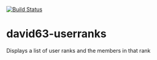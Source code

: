 [![Build Status](https://travis-ci.org/david63/david63-userranks.svg?branch=3.2)](https://travis-ci.org/david63/david63-userranks)

# david63-userranks
Displays a list of user ranks and the members in that rank
